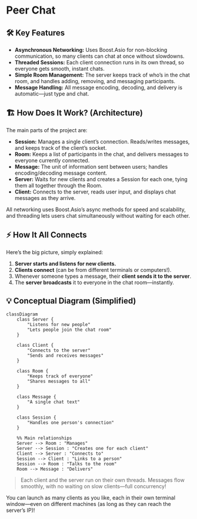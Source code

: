 # Peer Chat

## 🛠️ Key Features

- **Asynchronous Networking:** Uses Boost.Asio for non-blocking communication, so many clients can chat at once without slowdowns.
- **Threaded Sessions:** Each client connection runs in its own thread, so everyone gets smooth, instant chats.
- **Simple Room Management:** The server keeps track of who’s in the chat room, and handles adding, removing, and messaging participants.
- **Message Handling:** All message encoding, decoding, and delivery is automatic—just type and chat.

## 🏗️ How Does It Work? (Architecture)

The main parts of the project are:

- **Session:** Manages a single client’s connection. Reads/writes messages, and keeps track of the client’s socket.
- **Room:** Keeps a list of participants in the chat, and delivers messages to everyone currently connected.
- **Message:** The unit of information sent between users; handles encoding/decoding message content.
- **Server:** Waits for new clients and creates a Session for each one, tying them all together through the Room.
- **Client:** Connects to the server, reads user input, and displays chat messages as they arrive.

All networking uses Boost.Asio’s async methods for speed and scalability, and threading lets users chat simultaneously without waiting for each other.

## ⚡ How It All Connects

Here’s the big picture, simply explained:

1. **Server starts and listens for new clients.**
2. **Clients connect** (can be from different terminals or computers!).
3. Whenever someone types a message, their **client sends it to the server**.
4. The **server broadcasts** it to everyone in the chat room—instantly.

## 💡 Conceptual Diagram (Simplified)
```mermaid
classDiagram
    class Server {
        "Listens for new people"
        "Lets people join the chat room"
    }

    class Client {
        "Connects to the server"
        "Sends and receives messages"
    }

    class Room {
        "Keeps track of everyone"
        "Shares messages to all"
    }

    class Message {
        "A single chat text"
    }

    class Session {
        "Handles one person's connection"
    }

    %% Main relationships
    Server --> Room : "Manages"
    Server --> Session : "Creates one for each client"
    Client --> Server : "Connects to"
    Session --> Client : "Links to a person"
    Session --> Room : "Talks to the room"
    Room --> Message : "Delivers"

```

> Each client and the server run on their own threads. Messages flow smoothly, with no waiting on slow clients—full concurrency!


You can launch as many clients as you like, each in their own terminal window—even on different machines (as long as they can reach the server’s IP)!




